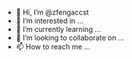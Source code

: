 - 👋 Hi, I’m @zfengaccst
- 👀 I’m interested in ...
- 🌱 I’m currently learning ...
- 💞️ I’m looking to collaborate on ...
- 📫 How to reach me ...

<!---
zfengaccst/zfengaccst is a ✨ special ✨ repository because its `README.md` (this file) appears on your GitHub profile.
You can click the Preview link to take a look at your changes.
--->
